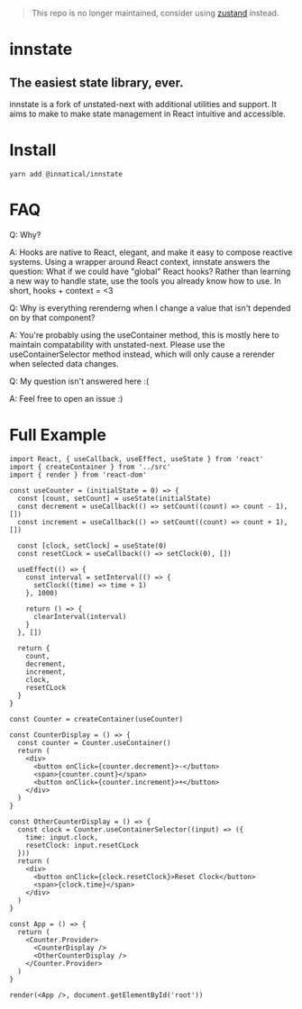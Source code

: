 > This repo is no longer maintained, consider using [zustand](https://github.com/pmndrs/zustand) instead.


# innstate

## The easiest state library, ever.

innstate is a fork of unstated-next with additional utilities and support. It aims to make to make state management in React intuitive and accessible.

# Install

```
yarn add @innatical/innstate
```

# FAQ

Q: Why?

A: Hooks are native to React, elegant, and make it easy to compose reactive systems. Using a wrapper around React context, innstate answers the question: What if we could have "global" React hooks? Rather than learning a new way to handle state, use the tools you already know how to use. In short, hooks + context = <3

Q: Why is everything rerenderng when I change a value that isn't depended on by that component?

A: You're probably using the useContainer method, this is mostly here to maintain compatability with unstated-next. Please use the useContainerSelector method instead, which will only cause a rerender when selected data changes.

Q: My question isn't answered here :(

A: Feel free to open an issue :)

# Full Example

```tsx
import React, { useCallback, useEffect, useState } from 'react'
import { createContainer } from '../src'
import { render } from 'react-dom'

const useCounter = (initialState = 0) => {
  const [count, setCount] = useState(initialState)
  const decrement = useCallback(() => setCount((count) => count - 1), [])
  const increment = useCallback(() => setCount((count) => count + 1), [])

  const [clock, setClock] = useState(0)
  const resetCLock = useCallback(() => setClock(0), [])

  useEffect(() => {
    const interval = setInterval(() => {
      setClock((time) => time + 1)
    }, 1000)

    return () => {
      clearInterval(interval)
    }
  }, [])

  return {
    count,
    decrement,
    increment,
    clock,
    resetCLock
  }
}

const Counter = createContainer(useCounter)

const CounterDisplay = () => {
  const counter = Counter.useContainer()
  return (
    <div>
      <button onClick={counter.decrement}>-</button>
      <span>{counter.count}</span>
      <button onClick={counter.increment}>+</button>
    </div>
  )
}

const OtherCounterDisplay = () => {
  const clock = Counter.useContainerSelector((input) => ({
    time: input.clock,
    resetClock: input.resetCLock
  }))
  return (
    <div>
      <button onClick={clock.resetClock}>Reset Clock</button>
      <span>{clock.time}</span>
    </div>
  )
}

const App = () => {
  return (
    <Counter.Provider>
      <CounterDisplay />
      <OtherCounterDisplay />
    </Counter.Provider>
  )
}

render(<App />, document.getElementById('root'))
```
